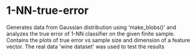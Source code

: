 # 1-NN-true-error
Generates data from Gaussian distribution using 'make_blobs()' and analyzes the true error of 1-NN classifier on the given finite sample.
Contains the plots of true error vs sample size and dimension of a feature vector.
The real data 'wine dataset' was used to test the results
